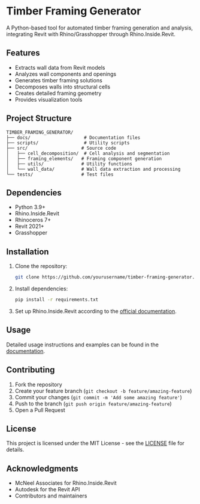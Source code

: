 # Timber Framing Generator

A Python-based tool for automated timber framing generation and analysis, integrating Revit with Rhino/Grasshopper through Rhino.Inside.Revit.

## Features

- Extracts wall data from Revit models
- Analyzes wall components and openings
- Generates timber framing solutions
- Decomposes walls into structural cells
- Creates detailed framing geometry
- Provides visualization tools

## Project Structure

```
TIMBER_FRAMING_GENERATOR/
├── docs/                    # Documentation files
├── scripts/                 # Utility scripts
├── src/                    # Source code
│   ├── cell_decomposition/  # Cell analysis and segmentation
│   ├── framing_elements/   # Framing component generation
│   ├── utils/              # Utility functions
│   └── wall_data/          # Wall data extraction and processing
└── tests/                  # Test files
```

## Dependencies

- Python 3.9+
- Rhino.Inside.Revit
- Rhinoceros 7+
- Revit 2021+
- Grasshopper

## Installation

1. Clone the repository:
   ```bash
   git clone https://github.com/yourusername/timber-framing-generator.git
   ```

2. Install dependencies:
   ```bash
   pip install -r requirements.txt
   ```

3. Set up Rhino.Inside.Revit according to the [official documentation](https://github.com/mcneel/rhino.inside-revit).

## Usage

Detailed usage instructions and examples can be found in the [documentation](docs/usage.md).

## Contributing

1. Fork the repository
2. Create your feature branch (`git checkout -b feature/amazing-feature`)
3. Commit your changes (`git commit -m 'Add some amazing feature'`)
4. Push to the branch (`git push origin feature/amazing-feature`)
5. Open a Pull Request

## License

This project is licensed under the MIT License - see the [LICENSE](LICENSE) file for details.

## Acknowledgments

- McNeel Associates for Rhino.Inside.Revit
- Autodesk for the Revit API
- Contributors and maintainers
